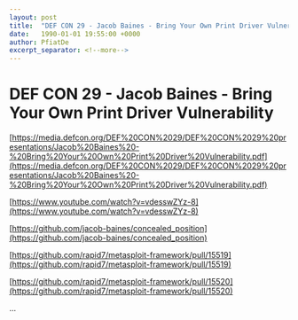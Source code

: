 ```yaml
---
layout: post
title:  "DEF CON 29 - Jacob Baines - Bring Your Own Print Driver Vulnerability"
date:   1990-01-01 19:55:00 +0000
author: PfiatDe
excerpt_separator: <!--more-->
---
```


# DEF CON 29 - Jacob Baines - Bring Your Own Print Driver Vulnerability

[https://media.defcon.org/DEF%20CON%2029/DEF%20CON%2029%20presentations/Jacob%20Baines%20-%20Bring%20Your%20Own%20Print%20Driver%20Vulnerability.pdf](https://media.defcon.org/DEF%20CON%2029/DEF%20CON%2029%20presentations/Jacob%20Baines%20-%20Bring%20Your%20Own%20Print%20Driver%20Vulnerability.pdf)

[https://www.youtube.com/watch?v=vdesswZYz-8](https://www.youtube.com/watch?v=vdesswZYz-8)

[https://github.com/jacob-baines/concealed_position](https://github.com/jacob-baines/concealed_position)

[https://github.com/rapid7/metasploit-framework/pull/15519](https://github.com/rapid7/metasploit-framework/pull/15519)

[https://github.com/rapid7/metasploit-framework/pull/15520](https://github.com/rapid7/metasploit-framework/pull/15520)

...
<!--more-->
